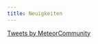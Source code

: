 ```yaml
---
title: Neuigkeiten
---
```



<a class="twitter-timeline" href="https://twitter.com/MeteorCommunity?ref_src=twsrc%5Etfw">Tweets by MeteorCommunity</a> <script async src="https://platform.twitter.com/widgets.js" charset="utf-8"></script> 
